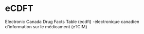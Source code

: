 # eCDFT
Electronic Canada Drug Facts Table (ecdft) -électronique canadien d’information sur le médicament (eTCIM)
